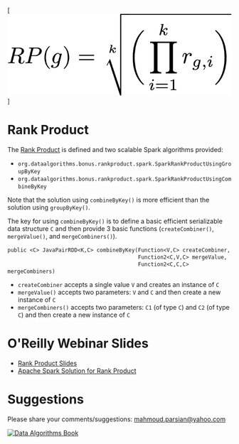 [![Rank Product](./rank-product.png)]

Rank Product
============
The [Rank Product](./RankProduct_chapter.pdf) is defined and two scalable Spark algorithms provided:
* ````org.dataalgorithms.bonus.rankproduct.spark.SparkRankProductUsingGroupByKey````
* ````org.dataalgorithms.bonus.rankproduct.spark.SparkRankProductUsingCombineByKey````

Note that the solution using ````combineByKey()```` is more efficient than the solution using ````groupByKey()````.

The key for using ````combineByKey()```` is to define a basic efficient serializable data structure ````C````
and then provide 3 basic functions (````createCombiner()````, ````mergeValue()````, and ````mergeCombiners()````).

````
public <C> JavaPairRDD<K,C> combineByKey(Function<V,C> createCombiner,
                                         Function2<C,V,C> mergeValue,
                                         Function2<C,C,C> mergeCombiners)

````

* ````createCombiner```` accepts a single value ````V```` and creates an instance of ````C````
* ````mergeValue()```` accepts two parameters: ````V```` and ````C```` and then create a new instance of ````C````
* ````mergeCombiners()```` accepts two parameters: ````C1```` (of type ````C````) and ````C2```` (of type ````C````) 
and then create a new instance of ````C````


O'Reilly Webinar Slides
=======================
* [Rank Product Slides](./RankProduct_slides.pdf) 
* [Apache Spark Solution for Rank Product](http://www.oreilly.com/pub/e/3507)

Suggestions
===========
Please share your comments/suggestions: mahmoud.parsian@yahoo.com


[![Data Algorithms Book](https://github.com/mahmoudparsian/data-algorithms-book/blob/master/misc/data_algorithms_image.jpg)](http://shop.oreilly.com/product/0636920033950.do)
